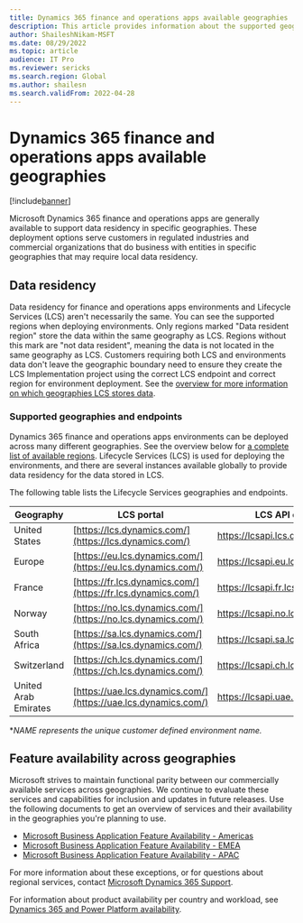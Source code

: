 ```yaml
---
title: Dynamics 365 finance and operations apps available geographies
description: This article provides information about the supported geographies and endpoints for Microsoft Dynamics 365 finance and operations apps.
author: ShaileshNikam-MSFT
ms.date: 08/29/2022
ms.topic: article
audience: IT Pro
ms.reviewer: sericks
ms.search.region: Global
ms.author: shailesn
ms.search.validFrom: 2022-04-28
---
```


# Dynamics 365 finance and operations apps available geographies

[!include[banner](../includes/banner.md)]

Microsoft Dynamics 365 finance and operations apps are generally available to support data residency in specific geographies. These deployment options serve customers in regulated industries and commercial organizations that do business with entities in specific geographies that may require local data residency.

## Data residency

Data residency for finance and operations apps environments and Lifecycle Services (LCS) aren't necessarily the same. You can see the supported regions when deploying environments. Only regions marked "Data resident region" store the data within the same geography as LCS. Regions without this mark are "not data resident", meaning the data is not located in the same geography as LCS. Customers requiring both LCS and environments data don't leave the geographic boundary need to ensure they create the LCS Implementation project using the correct LCS endpoint and correct region for environment deployment. See the [overview for more information on which geographies LCS stores data](#supported-geographies-and-endpoints).

### Supported geographies and endpoints

Dynamics 365 finance and operations apps environments can be deployed across many different geographies. See the overview below for [a complete list of available regions](#feature-availability-across-geographies). Lifecycle Services (LCS) is used for deploying the environments, and there are several instances available globally to provide data residency for the data stored in LCS.

The following table lists the Lifecycle Services geographies and endpoints.

| **Geography** | **LCS portal** | **LCS API endpoint** | **Environment URL*** |
|-----------|--------------|------------------|----------------------|
| United States | [https://lcs.dynamics.com/](https://lcs.dynamics.com/) | <https://lcsapi.lcs.dynamics.com> | <https://NAME.operations.dynamics.com/> |
| Europe | [https://eu.lcs.dynamics.com/](https://eu.lcs.dynamics.com/) | <https://lcsapi.eu.lcs.dynamics.com> | <https://NAME.operations.eu.dynamics.com/> |
| France | [https://fr.lcs.dynamics.com/](https://fr.lcs.dynamics.com/) | <https://lcsapi.fr.lcs.dynamics.com> | <https://NAME.operations.fr.dynamics.com/> |
| Norway | [https://no.lcs.dynamics.com/](https://no.lcs.dynamics.com/) | <https://lcsapi.no.lcs.dynamics.com> | <https://NAME.operations.no.dynamics.com/> |
| South Africa | [https://sa.lcs.dynamics.com/](https://sa.lcs.dynamics.com/) | <https://lcsapi.sa.lcs.dynamics.com> | <https://NAME.operations.sa.dynamics.com/> |
| Switzerland | [https://ch.lcs.dynamics.com/](https://ch.lcs.dynamics.com/) | <https://lcsapi.ch.lcs.dynamics.com> | <https://NAME.operations.ch.dynamics.com/> |
| United Arab Emirates | [https://uae.lcs.dynamics.com/](https://uae.lcs.dynamics.com/) | <https://lcsapi.uae.lcs.dynamics.com> | <https://NAME.operations.uae.dynamics.com/> |

**NAME represents the unique customer defined environment name.*

## Feature availability across geographies

Microsoft strives to maintain functional parity between our commercially available services across geographies. We continue to evaluate these services and capabilities for inclusion and updates in future releases. Use the following documents to get an overview of services and their availability in the geographies you're planning to use.

* [Microsoft Business Application Feature Availability - Americas](https://aka.ms/bapfunctionalparityamericas)
* [Microsoft Business Application Feature Availability - EMEA](https://aka.ms/bapfunctionalparityemea)
* [Microsoft Business Application Feature Availability - APAC](https://aka.ms/bapfunctionalparityapac)

For more information about these exceptions, or for questions about regional services, contact [Microsoft Dynamics 365 Support](https://dynamics.microsoft.com/support/).

For information about product availability per country and workload, see [Dynamics 365 and Power Platform availability](https://dynamics.microsoft.com/availability-reports/).
